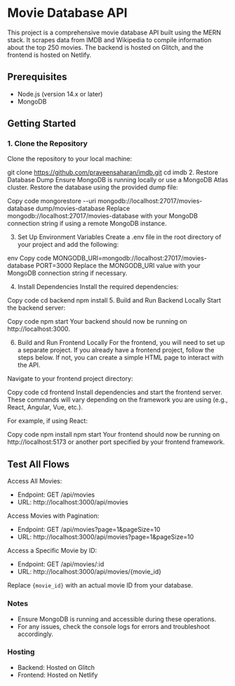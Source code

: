 # Movie Database API

This project is a comprehensive movie database API built using the MERN stack. It scrapes data from IMDB and Wikipedia to compile information about the top 250 movies. The backend is hosted on Glitch, and the frontend is hosted on Netlify.

## Prerequisites

- Node.js (version 14.x or later)
- MongoDB

## Getting Started

### 1. Clone the Repository

Clone the repository to your local machine:


git clone https://github.com/praveensaharan/imdb.git
cd imdb
2. Restore Database Dump
Ensure MongoDB is running locally or use a MongoDB Atlas cluster. Restore the database using the provided dump file:


Copy code
mongorestore --uri mongodb://localhost:27017/movies-database dump/movies-database
Replace mongodb://localhost:27017/movies-database with your MongoDB connection string if using a remote MongoDB instance.

3. Set Up Environment Variables
Create a .env file in the root directory of your project and add the following:

env
Copy code
MONGODB_URI=mongodb://localhost:27017/movies-database
PORT=3000
Replace the MONGODB_URI value with your MongoDB connection string if necessary.

4. Install Dependencies
Install the required dependencies:


Copy code
cd backend
npm install
5. Build and Run Backend Locally
Start the backend server:

Copy code
npm start
Your backend should now be running on http://localhost:3000.

6. Build and Run Frontend Locally
For the frontend, you will need to set up a separate project. If you already have a frontend project, follow the steps below. If not, you can create a simple HTML page to interact with the API.

Navigate to your frontend project directory:


Copy code
cd frontend
Install dependencies and start the frontend server. These commands will vary depending on the framework you are using (e.g., React, Angular, Vue, etc.).

For example, if using React:

Copy code
npm install
npm start
Your frontend should now be running on http://localhost:5173 or another port specified by your frontend framework.

## Test All Flows

Access All Movies:

- Endpoint: GET /api/movies
- URL: http://localhost:3000/api/movies

Access Movies with Pagination:

- Endpoint: GET /api/movies?page=1&pageSize=10
- URL: http://localhost:3000/api/movies?page=1&pageSize=10

Access a Specific Movie by ID:

- Endpoint: GET /api/movies/:id
- URL: http://localhost:3000/api/movies/{movie_id}

Replace `{movie_id}` with an actual movie ID from your database.

### Notes

- Ensure MongoDB is running and accessible during these operations.
- For any issues, check the console logs for errors and troubleshoot accordingly.

### Hosting

- Backend: Hosted on Glitch
- Frontend: Hosted on Netlify
